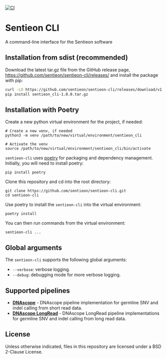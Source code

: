 [![CI](https://github.com/Sentieon/sentieon-cli/actions/workflows/ci.yml/badge.svg)](https://github.com/Sentieon/sentieon-cli/actions/workflows/ci.yml)

# Sentieon CLI

A command-line interface for the Sentieon software

## Installation from sdist (recommended)

Download the latest tar.gz file from the GitHub release page, https://github.com/sentieon/sentieon-cli/releases/ and install the package with pip:
```sh
curl -LO https://github.com/sentieon/sentieon-cli/releases/download/v1.0.0/sentieon_cli-1.0.0.tar.gz
pip install sentieon_cli-1.0.0.tar.gz
```

## Installation with Poetry

Create a new python virtual environment for the project, if needed:
```
# Create a new venv, if needed
python3 -m venv /path/to/new/virtual/environment/sentieon_cli

# Activate the venv
source /path/to/new/virtual/environment/sentieon_cli/bin/activate
```

`sentieon-cli` uses [poetry](https://pypi.org/project/poetry/) for packaging and dependency management. Initially, you will need to install poetry:
```
pip install poetry
```

Clone this repository and cd into the root directory:
```
git clone https://github.com/sentieon/sentieon-cli.git
cd sentieon-cli
```

Use poetry to install the `sentieon-cli` into the virtual environment:
```
poetry install
```

You can then run commands from the virtual environment:
```
sentieon-cli ...
```

## Global arguments
The `sentieon-cli` supports the following global arguments:
- `--verbose`: verbose logging.
- `--debug`: debugging mode for more verbose logging.

## Supported pipelines
- [**DNAscope**](docs/dnascope.md) - DNAscope pipeline implementation for germline SNV and indel calling from short read data.
- [**DNAscope LongRead**](docs/dnascope-longread.md) - DNAscope LongRead pipeline implementations for germline SNV and indel calling from long read data.

## License
Unless otherwise indicated, files in this repository are licensed under a BSD 2-Clause License.
